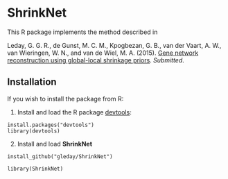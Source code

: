 # ShrinkNet

This R package implements the method described in

Leday, G. G. R., de Gunst, M. C. M., Kpogbezan, G. B., van der Vaart, A. W., van Wieringen, W. N., and van de Wiel, M. A. (2015).
[Gene network reconstruction using global-local shrinkage priors](http://arxiv.org/abs/1510.03771). *Submitted*.

## Installation

If you wish to install the package from R:

1. Install and load the R package [devtools](https://cran.r-project.org/web/packages/devtools/index.html):

```
install.packages("devtools")
library(devtools)
```

2. Install and load **ShrinkNet**

`install_github("gleday/ShrinkNet")`

`library(ShrinkNet)`
